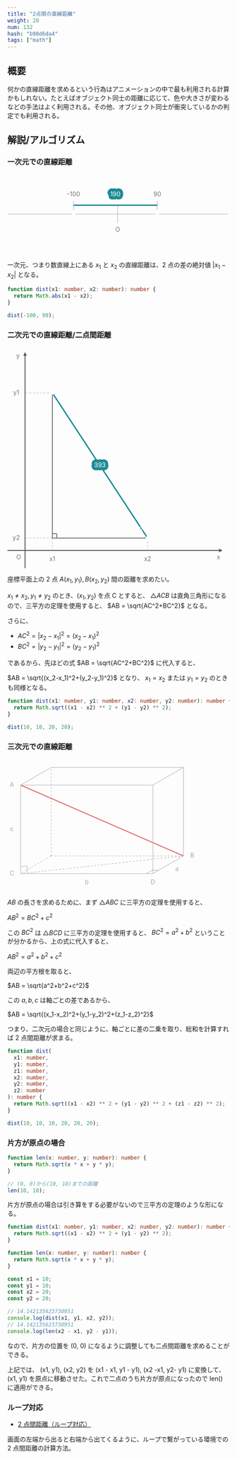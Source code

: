 ```yaml
---
title: "2点間の直線距離"
weight: 20
num: 132
hash: "b98d6da4"
tags: ["math"]
---
```


## 概要

何かの直線距離を求めるという行為はアニメーションの中で最も利用される計算かもしれない。たとえばオブジェクト同士の距離に応じて、色や大きさが変わるなどの手法はよく利用される。その他、オブジェクト同士が衝突しているかの判定でも利用される。

## 解説/アルゴリズム

### 一次元での直線距離

<svg width="500" height="100%" viewBox="0 0 500 180" xmlns="http://www.w3.org/2000/svg" version="1.1">
  <line x1="-250" y1="90" x2="750" y2="90" stroke="#aaa"></line>
  <line x1="250" y1="110" x2="250" y2="70" stroke="#aaa"></line>
  <text x="250" y="130" fill="#777" text-anchor="middle">O</text>
  <circle cx="150" cy="90" r="4" fill="#fff"></circle>
  <circle cx="340" cy="90" r="4" fill="#fff"></circle>
  <line x1="150" y1="60" x2="150" y2="80" stroke="#aaa"></line>
  <line x1="340" y1="60" x2="340" y2="80" stroke="#aaa"></line>
  <text x="150" y="50" fill="#777" text-anchor="middle">-100</text>
  <text x="340" y="50" fill="#777" text-anchor="middle">90</text>
  <line x1="150" y1="70" x2="340" y2="70" stroke="#1c8b94" stroke-width="3"></line>
  <text x="245" y="50" fill="#1c8b94" text-anchor="middle" style="stroke-width: 14; stroke: rgb(28, 139, 148); stroke-linejoin: round; fill: rgb(255, 255, 255); paint-order: stroke;">190</text>
</svg>

一次元、つまり数直線上にある $x_1$ と $x_2$ の直線距離は、2 点の差の絶対値 $|x_1-x_2|$ となる。

```typescript
function dist(x1: number, x2: number): number {
  return Math.abs(x1 - x2);
}

dist(-100, 90);
```

### 二次元での直線距離/二点間距離

<svg width="500" height="100%" viewBox="0 0 500 500" xmlns="http://www.w3.org/2000/svg" version="1.1">
  <defs>
    <marker id="arrow" refX="0" refY="2" orient="auto" viewBox="0 0 4 4" markerUnits="userSpaceOnUse" markerWidth="8" markerHeight="8">
      <path d="M 0 0 L 4 2 0 4 Z" fill="#555"></path>
    </marker>
  </defs>
  <path d="M -960 460 L 480 460" stroke="#555" stroke-width="2" marker-end="url(#arrow)"></path>
  <path d="M 40 1460 L 40 20" stroke="#555" stroke-width="2" marker-end="url(#arrow)"></path>
  <text x="20" y="480" fill="#777">O</text>
  <text x="475" y="480" fill="#777">x</text>
  <text x="20" y="25" fill="#777">y</text>
  <line x1="102" y1="104" x2="40" y2="104" stroke="#aaa" stroke-dasharray="4 4"></line>
  <line x1="318" y1="432" x2="40" y2="432" stroke="#aaa" stroke-dasharray="4 4"></line>
  <line x1="102" y1="104" x2="102" y2="460" stroke="#aaa" stroke-dasharray="4 4"></line>
  <line x1="318" y1="432" x2="318" y2="460" stroke="#aaa" stroke-dasharray="4 4"></line>
  <line x1="102" y1="104" x2="318" y2="432" stroke="#1c8b94" stroke-width="3"></line>
  <line x1="102" y1="104" x2="102" y2="432" stroke="#777" stroke-width="2"></line>
  <line x1="102" y1="432" x2="318" y2="432" stroke="#777" stroke-width="2"></line>
  <line x1="112" y1="432" x2="112" y2="422" stroke="#777" stroke-width="2"></line>
  <line x1="102" y1="422" x2="112" y2="422" stroke="#777" stroke-width="2"></line>
  <circle cx="102" cy="104" r="4" fill="#fff"></circle>
  <circle cx="318" cy="432" r="4" fill="#fff"></circle>
  <text id="v" x="210" y="268" fill="#f0f0f0" text-anchor="middle" alignment-baseline="middle" style="stroke-width: 14; stroke: rgb(28, 139, 148); stroke-linejoin: round; fill: rgb(255, 255, 255); paint-order: stroke;">393</text>
  <text x="102" y="89" fill="#fff" text-anchor="middle">A(62,356)</text>
  <text x="318" y="417" fill="#fff" text-anchor="middle">B(278,28)</text>
  <text x="102" y="480" fill="#777" text-anchor="middle" alignment-baseline="middle">x1</text>
  <text x="318" y="480" fill="#777" text-anchor="middle" alignment-baseline="middle">x2</text>
  <text x="20" y="104" fill="#777" text-anchor="middle" alignment-baseline="middle">y1</text>
  <text x="20" y="432" fill="#777" text-anchor="middle" alignment-baseline="middle">y2</text>
</svg>

座標平面上の 2 点 $A(x_1, y_1), B(x_2, y_2)$ 間の距離を求めたい。

$x_1 \neq x_2, y_1 \neq y_2$ のとき、$(x_1, y_2)$ を点 C とすると、 $\triangle ACB$ は直角三角形になるので、三平方の定理を使用すると、
$AB = \sqrt{AC^2+BC^2}$ となる。

さらに、

- $AC^2=|x_2-x_1|^2=(x_2-x_1)^2$
- $BC^2=|y_2-y_1|^2=(y_2-y_1)^2$

であるから、先ほどの式 $AB = \sqrt{AC^2+BC^2}$ に代入すると、

$AB = \sqrt{(x_2-x_1)^2+(y_2-y_1)^2}$ となり、 $x_1 = x_2$ または $y_1 = y_2$ のときも同様となる。

```typescript
function dist(x1: number, y1: number, x2: number, y2: number): number {
  return Math.sqrt((x1 - x2) ** 2 + (y1 - y2) ** 2);
}

dist(10, 10, 20, 20);
```

### 三次元での直線距離

<svg width="500" height="100%" viewBox="0 0 500 300" xmlns="http://www.w3.org/2000/svg" version="1.1">
  <line x1="99.2820323027551" y1="20.000000000000007" x2="399.2820323027551" y2="20.000000000000007" stroke="#aaa"></line>
  <line x1="399.2820323027551" y1="20.000000000000007" x2="399.2820323027551" y2="220" stroke="#aaa"></line>
  <line x1="399.2820323027551" y1="220" x2="99.2820323027551" y2="220" stroke="#aaa" stroke-dasharray="4 4"></line>
  <line x1="99.2820323027551" y1="220" x2="99.2820323027551" y2="20.000000000000007" stroke="#aaa" stroke-dasharray="4 4"></line>
  <line x1="30" y1="60" x2="399.2820323027551" y2="220" stroke="#e06666" stroke-width="2"></line>
  <line x1="30" y1="260" x2="399.2820323027551" y2="220" stroke="#aaa" stroke-dasharray="4 4"></line>
  <line x1="30" y1="60" x2="330" y2="60" stroke="#aaa"></line>
  <line x1="330" y1="60" x2="330" y2="260" stroke="#aaa"></line>
  <line x1="330" y1="260" x2="30" y2="260" stroke="#aaa"></line>
  <line x1="30" y1="260" x2="30" y2="60" stroke="#aaa"></line>
  <line x1="99.2820323027551" y1="20.000000000000007" x2="30" y2="60" stroke="#aaa"></line>
  <line x1="399.2820323027551" y1="20.000000000000007" x2="330" y2="60" stroke="#aaa"></line>
  <line x1="399.2820323027551" y1="220" x2="330" y2="260" stroke="#aaa"></line>
  <line x1="99.2820323027551" y1="220" x2="30" y2="260" stroke="#aaa" stroke-dasharray="4 4"></line>
  <text x="10" y="60" fill="#aaa" text-anchor="middle" alignment-baseline="middle">A</text>
  <text x="419.2820323027551" y="220" fill="#aaa" text-anchor="middle" alignment-baseline="middle">B</text>
  <text x="10" y="260" fill="#aaa" text-anchor="middle" alignment-baseline="middle">C</text>
  <text x="330" y="280" fill="#aaa" text-anchor="middle" alignment-baseline="middle">D</text>
  <text x="384.6410161513776" y="250" fill="#aaa" text-anchor="middle" alignment-baseline="middle">a</text>
  <text x="180" y="280" fill="#aaa" text-anchor="middle" alignment-baseline="middle">b</text>
  <text x="10" y="160" fill="#aaa" text-anchor="middle" alignment-baseline="middle">c</text>
  <line x1="315" y1="260" x2="327.9903810567666" y2="252.5" stroke="#aaa"></line>
  <line x1="327.9903810567666" y1="252.5" x2="342.9903810567666" y2="252.5" stroke="#aaa"></line>
  <line x1="30" y1="245" x2="44.81532510892707" y2="242.65348302439654" stroke="#aaa"></line>
  <line x1="44.81532510892707" y1="242.65348302439654" x2="44.81532510892707" y2="257.65348302439656" stroke="#aaa"></line>
</svg>

$AB$ の長さを求めるために、まず $\triangle ABC$ に三平方の定理を使用すると、

$AB^2 = BC^2 + c^2$

この $BC^2$ は $\triangle BCD$ に三平方の定理を使用すると、 $BC^2 = a^2 + b^2$ ということが分かるから、上の式に代入すると、

$AB^2 = a^2 + b^2 + c^2$

両辺の平方根を取ると、

$AB = \sqrt{a^2+b^2+c^2}$

この $a,b,c$ は軸ごとの差であるから、

$AB = \sqrt{(x_1-x_2)^2+(y_1-y_2)^2+(z_1-z_2)^2}$

つまり、二次元の場合と同じように、軸ごとに差の二乗を取り、総和を計算すれば 2 点間距離が求まる。

```typescript
function dist(
  x1: number,
  y1: number,
  z1: number,
  x2: number,
  y2: number,
  z2: number
): number {
  return Math.sqrt((x1 - x2) ** 2 + (y1 - y2) ** 2 + (z1 - z2) ** 2);
}

dist(10, 10, 10, 20, 20, 20);
```

### 片方が原点の場合

```typescript
function len(x: number, y: number): number {
  return Math.sqrt(x * x + y * y);
}

// (0, 0)から(10, 10)までの距離
len(10, 10);
```

片方が原点の場合は引き算をする必要がないので三平方の定理のような形になる。

```typescript
function dist(x1: number, y1: number, x2: number, y2: number): number {
  return Math.sqrt((x1 - x2) ** 2 + (y1 - y2) ** 2);
}

function len(x: number, y: number): number {
  return Math.sqrt(x * x + y * y);
}

const x1 = 10;
const y1 = 10;
const x2 = 20;
const y2 = 20;

// 14.142135623730951
console.log(dist(x1, y1, x2, y2));
// 14.142135623730951
console.log(len(x2 - x1, y2 - y1));
```

なので、片方の位置を (0, 0) になるように調整しても二点間距離を求めることができる。

上記では、 (x1, y1), (x2, y2) を (x1 - x1, y1 - y1), (x2 -x1, y2- y1) に変換して、 (x1, y1) を原点に移動させた。これで二点のうち片方が原点になったので len() に適用ができる。

### ループ対応

- [2 点間距離（ループ対応）](/d6bf8d61)

画面の左端から出ると右端から出てくるように、ループで繋がっている環境での 2 点間距離の計算方法。
